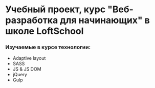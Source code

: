 # Учебный проект, курс "Веб-разработка для начинающих" в школе LoftSchool

### Изучаемые в курсе технологии:

* Adaptive layout
* SASS
* JS & JS DOM
* jQuery
* Gulp